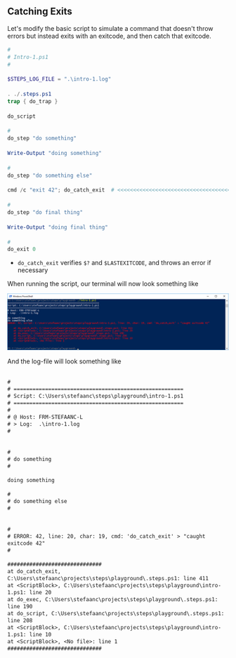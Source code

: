 ## Catching Exits

Let's modify the basic script to simulate a command that doesn't throw errors but instead exits with an exitcode, and then catch that exitcode.

```powershell
#
# Intro-1.ps1
#

$STEPS_LOG_FILE = ".\intro-1.log"

. ./.steps.ps1
trap { do_trap }

do_script

#
do_step "do something"

Write-Output "doing something"

#
do_step "do something else"

cmd /c "exit 42"; do_catch_exit  # <<<<<<<<<<<<<<<<<<<<<<<<<<<<<<<<<<<<<<<<<<<<<

#
do_step "do final thing"

Write-Output "doing final thing"

#
do_exit 0
```

- `do_catch_exit` verifies `$?` and `$LASTEXITCODE`, and throws an error if necessary

When running the script, our terminal will now look something like

![intro-1.catch.png](./screenshots/intro-1.catch.png)

And the log-file will look something like

```text

#
# ======================================================
# Script: C:\Users\stefaanc\steps\playground\intro-1.ps1
# ======================================================
#
# @ Host: FRM-STEFAANC-L
# > Log:  .\intro-1.log
#


#
# do something
#

doing something

#
# do something else
#


#
# ERROR: 42, line: 20, char: 19, cmd: 'do_catch_exit' > "caught exitcode 42"
#

##############################
at do_catch_exit, C:\Users\stefaanc\projects\steps\playground\.steps.ps1: line 411
at <ScriptBlock>, C:\Users\stefaanc\projects\steps\playground\intro-1.ps1: line 20
at do_exec, C:\Users\stefaanc\projects\steps\playground\.steps.ps1: line 190
at do_script, C:\Users\stefaanc\projects\steps\playground\.steps.ps1: line 208
at <ScriptBlock>, C:\Users\stefaanc\projects\steps\playground\intro-1.ps1: line 10
at <ScriptBlock>, <No file>: line 1
##############################
```
